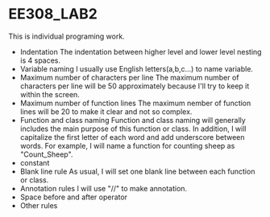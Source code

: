 # EE308_LAB2
  This is individual programing work.
- Indentation
    The indentation between higher level and lower level nesting is 4 spaces.
- Variable naming
    I usually use English letters(a,b,c...) to name variable.
- Maximum number of characters per line
    The maximum number of characters per line will be 50 approximately because I'll try to keep it within the screen.
- Maximum number of function lines
    The maximum nember of function lines will be 20 to make it clear and not so complex.
- Function and class naming
    Function and class naming will generally includes the main purpose of this function or class. In addition, I will 
capitalize the first letter of each word and add underscore between words.
    For example, I will name a function for counting sheep as "Count_Sheep".
- constant
- Blank line rule
    As usual, I will set one blank line between each function or class.
- Annotation rules
    I will use "//" to make annotation.
- Space before and after operator
- Other rules
